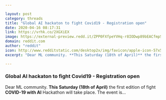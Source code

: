 ```yaml
---

layout: post
category: threads
title: "Global AI hackaton to fight Covid19 - Registration open"
date: 2020-04-16 08:17:31
link: https://vrhk.co/2XGXiEX
image: https://external-preview.redd.it/ZPP0FXfpeYVHq-r8IODwp89bEACfmpSedH_jcRjlYuw.jpg?width=1200&height=627&auto=webp&crop=1200:627,smart&s=2fb3fccb5d00cd2410d012ada701123a4457d482
domain: reddit.com
author: "reddit"
icon: http://www.redditstatic.com/desktop2x/img/favicon/apple-icon-57x57.png
excerpt: "Dear ML community. **This Saturday (18th of April)** the first edition of fight **COVID-19 with AI** Hackathon will take place. The event is..."

---
```


### Global AI hackaton to fight Covid19 - Registration open

Dear ML community. **This Saturday (18th of April)** the first edition of fight **COVID-19 with AI** Hackathon will take place. The event is...